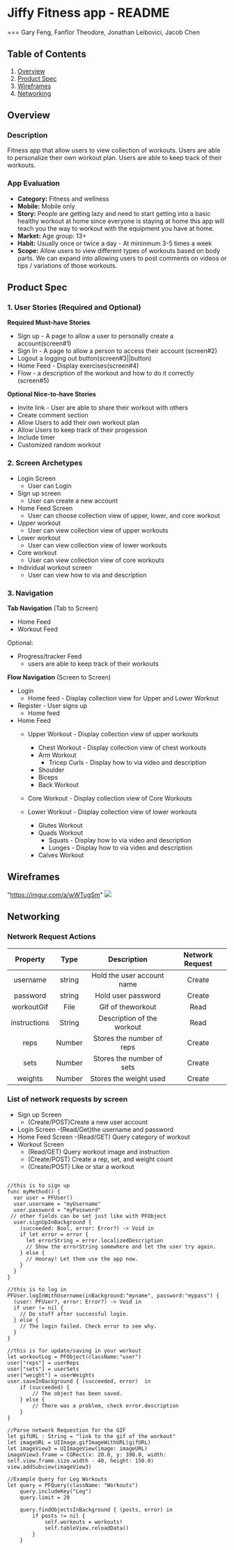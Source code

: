 # Jiffy Fitness app - README
===
Gary Feng, Fanflor Theodore, Jonathan Leibovici, Jacob Chen

## Table of Contents
1. [Overview](#Overview)
1. [Product Spec](#Product-Spec)
1. [Wireframes](#Wireframes)
1. [Networking](#Networking)

## Overview
### Description
Fitness app that allow users to view collection of workouts. Users are able to personalize their own workout plan. Users are able to keep track of their workouts.

### App Evaluation
- **Category:** Fitness and wellness
- **Mobile:** Mobile only
- **Story:** People are getting lazy and need to start getting into a basic healthy workout at home since everyone is staying at home this app will teach you the way to workout with the equipment you have at home.
- **Market:** Age group: 13+
- **Habit:** Usually once or twice a day - At mininmum 3-5 times a week
- **Scope:**  Allow users to view different types of workouts based on body parts. We can expand into allowing users to post comments on videos or tips / variations of those workouts.  

## Product Spec
### 1. User Stories (Required and Optional)

**Required Must-have Stories**

* Sign up - A page to allow a user to personally create a account(screen#1)
* Sign In - A page to allow a person to access their account (screen#2)
* Logout a logging out button(screen#3||button)
* Home Feed - Display exercises(screen#4)
* Flow - a description of the workout and how to do it correctly (screen#5)

**Optional Nice-to-have Stories**
* Invite link - User are able to share their workout with others
* Create comment section
* Allow Users to add their own workout plan
* Allow Users to keep track of their progession
* Include timer
* Customized random workout

### 2. Screen Archetypes
* Login Screen
    * User can Login 
* Sign up screen
    * User can create a new account
* Home Feed Screen
    * User can choose collection view of upper, lower, and core workout
* Upper workout
    * User can view collection view of upper workouts
* Lower workout
    * User can view collection view of lower workouts
* Core workout
    * User can view collection view of core workouts
* Individual workout screen
    * User can view how to via and description 

### 3. Navigation

**Tab Navigation** (Tab to Screen)
* Home Feed
* Workout Feed

Optional:
* Progress/tracker Feed
    * users are able to keep track of their workouts


**Flow Navigation** (Screen to Screen)

* Login
    * Home feed - Display collection view for Upper and Lower Workout
* Register - User signs up
    * Home feed
* Home Feed
    * Upper Workout - Display collection view of upper workouts
        * Chest Workout - Display collection view of chest workouts
        * Arm Workout
             * Tricep Curls - Display how to via video and description
        * Shoulder
        * Biceps 
        * Back Workout
    * Core Workout - Display collection view of Core Workouts

    * Lower Workout - Display collection view of lower workouts
        * Glutes Workout
        * Quads Workout
            * Squats - Display how to via video and description
            * Lunges - Display how to via video and description
        * Calves Workout

## Wireframes

"https://imgur.com/a/wWTugSm"
![](https://i.imgur.com/RtnIBpL.jpg)

## Networking

### Network Request Actions
|Property|Type|Description|Network Request|
|:---:|:----:|:----:|:---:|
|username|string|Hold the user account name|Create|
|password|string|Hold user password|Create|
|workoutGif|File|Gif of theworkout|Read|
|instructions|String|Description of the workout|Read|
|reps|Number|Stores the number of reps|Create|
|sets|Number|Stores the number of sets|Create|
|weights|Number|Stores the weight used|Create|

### List of network requests by screen
- Sign up Screen
   - (Create/POST)Create a new user account
- Login Screen
   -(Read/Get)the username and password
- Home Feed Screen
   -(Read/GET) Query category of workout
- Workout Screen
   - (Read/GET) Query workout image and instruction
   - (Create/POST) Create a rep, set, and weight count 
   - (Create/POST) Like or star a workout

<pre><code>
//this is to sign up
func myMethod() {
  var user = PFUser()
  user.username = "myUsername"
  user.password = "myPassword"
 // other fields can be set just like with PFObject
  user.signUpInBackground {
    (succeeded: Bool, error: Error?) -> Void in
    if let error = error {
      let errorString = error.localizedDescription
      // Show the errorString somewhere and let the user try again.
    } else {
      // Hooray! Let them use the app now.
    }
  }
}

//this is to log in
PFUser.logInWithUsername(inBackground:"myname", password:"mypass") {
  (user: PFUser?, error: Error?) -> Void in
  if user != nil {
    // Do stuff after successful login.
  } else {
    // The login failed. Check error to see why.
  }
}

//this is for update/saving in your workout
let workoutLog = PFObject(className:"user")
user["reps"] = userReps
user["sets"] = userSets
user["weight"] = userWeights
user.saveInBackground { (succeeded, error)  in
    if (succeeded) {
        // The object has been saved.
    } else {
        // There was a problem, check error.description
    }
}

//Parse network Requestion for the GIF
let gifURL : String = "link to the gif of the workout"
let imageURL = UIImage.gifImageWithURL(gifURL)
let imageView3 = UIImageView(image: imageURL)
imageView3.frame = CGRect(x: 20.0, y: 390.0, width: self.view.frame.size.width - 40, height: 150.0)
view.addSubview(imageView3)

//Example Query for Leg Workouts
let query = PFQuery(className: "Workouts")
    query.includeKey("Leg")
    query.limit = 20 
        
    query.findObjectsInBackground { (posts, error) in
        if posts != nil {
            self.workouts = workouts!
            self.tableView.reloadData()
        }
    }
</code></pre>

